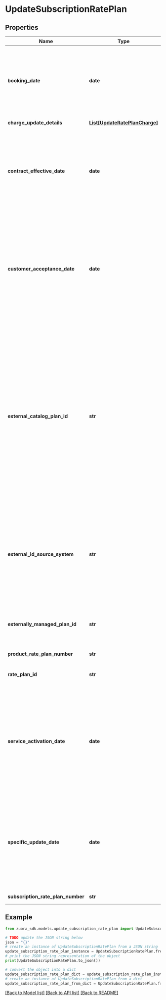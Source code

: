 # UpdateSubscriptionRatePlan


## Properties

Name | Type | Description | Notes
------------ | ------------- | ------------- | -------------
**booking_date** | **date** | The booking date that you want to set for the amendment contract. The booking date of an amendment is the equivalent of the order date of an order. This field must be in the &#x60;yyyy-mm-dd&#x60; format. The default value is the current date when you make the API call.   | [optional] 
**charge_update_details** | [**List[UpdateRatePlanCharge]**](UpdateRatePlanCharge.md) | Container for one or more product rate plan charges.   | [optional] 
**contract_effective_date** | **date** | The date when the amendment changes take effect. The format of the date is yyyy-mm-dd.  If there is already a future-dated Update Product amendment on the subscription, the &#x60;specificUpdateDate&#x60; field will be used instead of this field to specify when the Update Product amendment takes effect.  | 
**customer_acceptance_date** | **date** | The date when the customer accepts the contract in yyyy-mm-dd format.  If this field is not set:  * If the &#x60;serviceActivationDate&#x60; field is not set, the value of this field is set to be the contract effective date. * If the &#x60;serviceActivationDate&#x60; field is set, the value of this field is set to be the service activation date.  The billing trigger dates must follow this rule:  contractEffectiveDate &lt;&#x3D; serviceActivationDate &lt;&#x3D; contractAcceptanceDate  | [optional] 
**external_catalog_plan_id** | **str** | An external ID of the rate plan to be updated. You can use this field to specify an existing rate plan in your subscription. The value of the &#x60;externalCatalogPlanId&#x60; field must match one of the values that are predefined in the &#x60;externallyManagedPlanIds&#x60; field on a product rate plan. However, if there are multiple rate plans with the same &#x60;productRatePlanId&#x60; value existing in the subscription, you must use the &#x60;ratePlanId&#x60; field to update the rate plan. The &#x60;externalCatalogPlanId&#x60; field cannot be used to distinguish multiple rate plans in this case.  **Note:** If both &#x60;externalCatalogPlanId&#x60; and &#x60;ratePlanId&#x60; are provided. They must point to the same product rate plan. Otherwise, the request would fail.  | [optional] 
**external_id_source_system** | **str** | The ID of the external source system. You can use this field and &#x60;externalCatalogPlanId&#x60; to specify a product rate plan that is imported from an external system.  **Note:** If both &#x60;externalCatalogPlanId&#x60;, &#x60;externalIdSourceSystem&#x60; and &#x60;productRatePlanId&#x60; are provided. They must point to the same product rate plan. Otherwise, the request would fail.  | [optional] 
**externally_managed_plan_id** | **str** | Indicates the unique identifier for the rate plan purchased on a third-party store. This field is used to represent a subscription rate plan created through third-party stores.  | [optional] 
**product_rate_plan_number** | **str** | Number of a product rate plan for this subscription.  | [optional] 
**rate_plan_id** | **str** | ID of a rate plan for this subscription. This can be the latest version or any history version of ID.  | [optional] 
**service_activation_date** | **date** | The date when the update amendment is activated in yyyy-mm-dd format.  You must specify a Service Activation date if the Customer Acceptance date is set. If the Customer Acceptance date is not set, the value of the &#x60;serviceActivationDate&#x60; field defaults to be the Contract Effective Date.  The billing trigger dates must follow this rule:  contractEffectiveDate &lt;&#x3D; serviceActivationDate &lt;&#x3D; contractAcceptanceDate  | [optional] 
**specific_update_date** | **date** | The date when the Update Product amendment takes effect. This field is only applicable if there is already a future-dated Update Product amendment on the subscription. The format of the date is yyyy-mm-dd.  Required only for Update Product amendments if there is already a future-dated Update Product amendment on the subscription.  | [optional] 
**subscription_rate_plan_number** | **str** | Number of a rate plan for this subscription.  | [optional] 

## Example

```python
from zuora_sdk.models.update_subscription_rate_plan import UpdateSubscriptionRatePlan

# TODO update the JSON string below
json = "{}"
# create an instance of UpdateSubscriptionRatePlan from a JSON string
update_subscription_rate_plan_instance = UpdateSubscriptionRatePlan.from_json(json)
# print the JSON string representation of the object
print(UpdateSubscriptionRatePlan.to_json())

# convert the object into a dict
update_subscription_rate_plan_dict = update_subscription_rate_plan_instance.to_dict()
# create an instance of UpdateSubscriptionRatePlan from a dict
update_subscription_rate_plan_from_dict = UpdateSubscriptionRatePlan.from_dict(update_subscription_rate_plan_dict)
```
[[Back to Model list]](../README.md#documentation-for-models) [[Back to API list]](../README.md#documentation-for-api-endpoints) [[Back to README]](../README.md)


